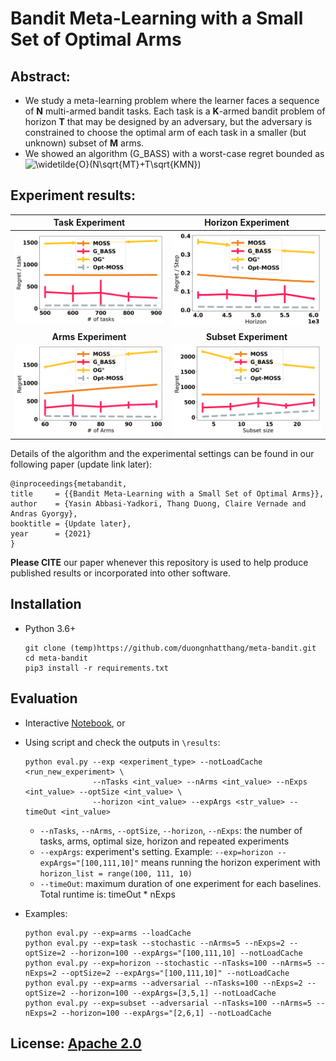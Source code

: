 # Bandit Meta-Learning with a Small Set of Optimal Arms

## Abstract:
- We study a meta-learning problem where the learner faces a sequence of **N** multi-armed bandit tasks. Each task is a **K**-armed bandit problem of horizon **T** that may be designed by an adversary, but the adversary is constrained to choose the optimal arm of each task in a smaller (but unknown) subset of **M** arms. 
- We showed an algorithm (G_BASS) with a worst-case regret bounded as <img src="https://latex.codecogs.com/svg.image?\widetilde{O}(N\sqrt{MT}&plus;T\sqrt{KMN})" title="\widetilde{O}(N\sqrt{MT}+T\sqrt{KMN})" />

## Experiment results:

**Task Experiment**             |  **Horizon Experiment**
:-------------------------:|:-------------------------:
![](https://github.com/duongnhatthang/meta-bandit/blob/main/results/cache_tasks.png)  |  ![](https://github.com/duongnhatthang/meta-bandit/blob/main/results/cache_horizon.png)
**Arms Experiment**             |  **Subset Experiment**
![](https://github.com/duongnhatthang/meta-bandit/blob/main/results/cache_arms.png)  |  ![](https://github.com/duongnhatthang/meta-bandit/blob/main/results/cache_subset.png)

Details of the algorithm and the experimental settings can be found in our following paper (update link later):


    @inproceedings{metabandit,
    title     = {{Bandit Meta-Learning with a Small Set of Optimal Arms}},
    author    = {Yasin Abbasi-Yadkori, Thang Duong, Claire Vernade and Andras Gyorgy},
    booktitle = {Update later},
    year      = {2021}
    }

**Please CITE** our paper whenever this repository is used to help produce published results or incorporated into other software.

## Installation 
 -  Python 3.6+

    ```
    git clone (temp)https://github.com/duongnhatthang/meta-bandit.git
    cd meta-bandit
    pip3 install -r requirements.txt
    ```

## Evaluation 
 -  Interactive [Notebook](https://github.com/duongnhatthang/meta-bandit/blob/main/main.ipynb), or
 -  Using script and check the outputs in `\results`:

    ```
    python eval.py --exp <experiment_type> --notLoadCache <run_new_experiment> \
                   --nTasks <int_value> --nArms <int_value> --nExps <int_value> --optSize <int_value> \
                   --horizon <int_value> --expArgs <str_value> --timeOut <int_value>
    ```

    + `--nTasks`, `--nArms`, `--optSize`, `--horizon`, `--nExps`: the number of tasks, arms, optimal size, horizon and repeated experiments
    + `--expArgs`: experiment's setting. Example: `--exp=horizon --expArgs="[100,111,10]"` means running the horizon experiment with `horizon_list = range(100, 111, 10)`
    + `--timeOut`: maximum duration of one experiment for each baselines. Total runtime is: timeOut * nExps 
 
 -  Examples:

    ```
    python eval.py --exp=arms --loadCache
    python eval.py --exp=task --stochastic --nArms=5 --nExps=2 --optSize=2 --horizon=100 --expArgs="[100,111,10] --notLoadCache
    python eval.py --exp=horizon --stochastic --nTasks=100 --nArms=5 --nExps=2 --optSize=2 --expArgs="[100,111,10]" --notLoadCache
    python eval.py --exp=arms --adversarial --nTasks=100 --nExps=2 --optSize=2 --horizon=100 --expArgs=[3,5,1] --notLoadCache
    python eval.py --exp=subset --adversarial --nTasks=100 --nArms=5 --nExps=2 --horizon=100 --expArgs="[2,6,1] --notLoadCache
    ```

## License: [Apache 2.0](https://github.com/duongnhatthang/meta-bandit/blob/main/LICENSE)
